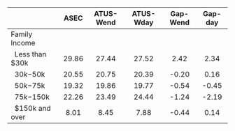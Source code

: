 
|                      |         ASEC |    ATUS-Wend |    ATUS-Wday |     Gap-Wend |      Gap-day |
| -------------------- | :----------: | :----------: | :----------: | :----------: | :----------: |
| Family Income        |              |              |              |              |              |
| &nbsp;&nbsp;Less than $30k |        29.86 |        27.44 |        27.52 |         2.42 |         2.34 |
| &nbsp;&nbsp;$30k-$50k |        20.55 |        20.75 |        20.39 |        -0.20 |         0.16 |
| &nbsp;&nbsp;$50k-$75k |        19.32 |        19.86 |        19.77 |        -0.54 |        -0.45 |
| &nbsp;&nbsp;$75k-$150k |        22.26 |        23.49 |        24.44 |        -1.24 |        -2.19 |
| &nbsp;&nbsp;$150k and over |         8.01 |         8.45 |         7.88 |        -0.44 |         0.14 |

